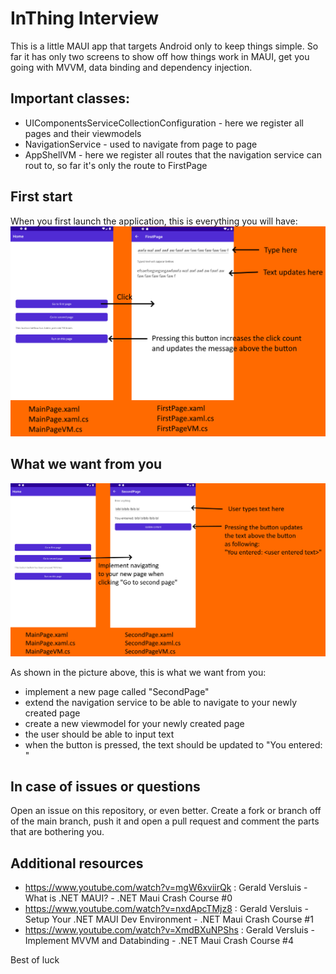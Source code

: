 # InThing Interview

This is a little MAUI app that targets Android only to keep things simple.
So far it has only two screens to show off how things work in MAUI, get you going with MVVM, data binding and dependency injection.

## Important classes:

- UIComponentsServiceCollectionConfiguration - here we register all pages and their viewmodels
- NavigationService - used to navigate from page to page
- AppShellVM - here we register all routes that the navigation service can rout to, so far it's only the route to FirstPage

## First start

When you first launch the application, this is everything you will have:
![What you have](https://github.com/Gogzs/InThing-Interview/blob/main/WhatYouHave.png)

## What we want from you
![What you have](https://github.com/Gogzs/InThing-Interview/blob/main/WhatYouNeedToHave.png)

As shown in the picture above, this is what we want from you:
- implement a new page called "SecondPage"
- extend the navigation service to be able to navigate to your newly created page
- create a new viewmodel for your newly created page
- the user should be able to input text
- when the button is pressed, the text should be updated to "You entered: <user entered text>"

## In case of issues or questions
Open an issue on this repository, or even better. Create a fork or branch off of the main branch, push it and open a pull request and comment the parts that are bothering you.

## Additional resources

- https://www.youtube.com/watch?v=mgW6xviirQk : Gerald Versluis - What is .NET MAUI? - .NET Maui Crash Course #0
- https://www.youtube.com/watch?v=nxdApcTMjz8 : Gerald Versluis - Setup Your .NET MAUI Dev Environment - .NET Maui Crash Course #1
- https://www.youtube.com/watch?v=XmdBXuNPShs : Gerald Versluis - Implement MVVM and Databinding - .NET Maui Crash Course #4

Best of luck
